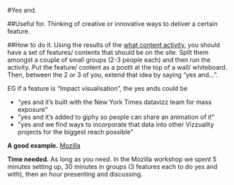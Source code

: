 #Yes and.

##Useful for.
Thinking of creative or innovative ways to deliver a certain feature. 

##How to do it. 
Using the results of the [what content activity](/projects/sprint-guidelines/content), you should have a set of features/ contents that should be on the site. Split them amongst a couple of small groups (2-3 people each) and then run the activity. Put the feature/ content as a postit at the top of a wall/ whiteboard. Then, between the 2 or 3 of you, extend that idea by saying “yes and…”. 

EG if a feature is “Impact visualisation”, the yes ands could be 
- “yes and it’s built with the New York Times datavizz team for mass exposure”
- “yes and it’s added to giphy so people can share an animation of it”
- "yes and we find ways to incorporate that data into other Vizzuality projects for the biggest reach possible"

**A good example.** [Mozilla](https://drive.google.com/drive/u/0/folders/0B9iu7Qcff3aBUzhGVGJqdmVnM28)

**Time needed.** As long as you need. In the Mozilla workshop we spent 5 minutes setting up, 30 minutes in groups (3 features each to do yes and with), then an hour presenting and discussing. 
